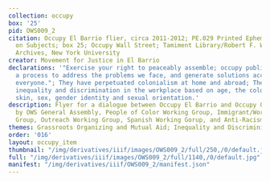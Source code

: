 ```yaml
---
collection: occupy
box: '25'
pid: OWS009_2
citation: Occupy El Barrio flier, circa 2011-2012; PE.029 Printed Ephemera Collection
  on Subjects; box 25; Occupy Wall Street; Tamiment Library/Robert F. Wagner Labor
  Archives, New York University
creator: Movement for Justice in El Barrio
declarations: '"Exercise your right to peaceably assemble; occupy public space;  create
  a process to address the problems we face, and generate solutions accessible to
  everyone."; They have perpetuated colonialism at home and abroad; They have perpetuated
  inequality and discrimination in the workplace based on age, the color of one''s
  skin, sex, gender identity and sexual orientation.'
description: Flyer for a dialogue between Occupy El Barrio and Occupy OWS endorsed
  by OWS General Assembly, People of Color Working Group, Immigrant/Worker WOrking
  Group, Outreach Working Group, Spanish Working Gorup, and Anti-Racism Allies Group
themes: Grassroots Organizing and Mutual Aid; Inequality and Discriminiation
order: '016'
layout: occupy_item
thumbnail: "/img/derivatives/iiif/images/OWS009_2/full/250,/0/default.jpg"
full: "/img/derivatives/iiif/images/OWS009_2/full/1140,/0/default.jpg"
manifest: "/img/derivatives/iiif/OWS009_2/manifest.json"
---
```

